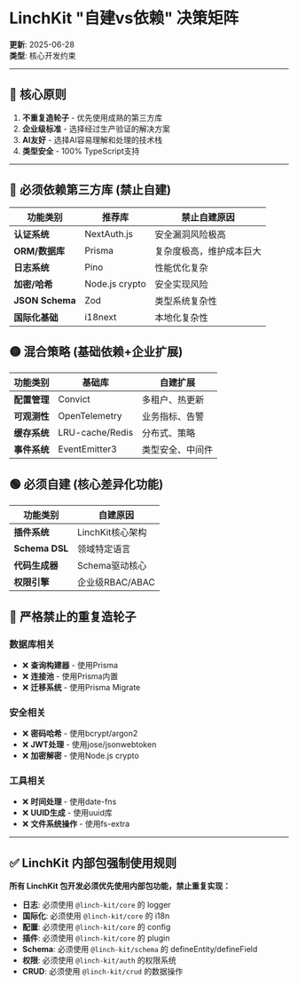 # LinchKit "自建vs依赖" 决策矩阵

**更新**: 2025-06-28  
**类型**: 核心开发约束

---

## 🎯 核心原则

1. **不重复造轮子** - 优先使用成熟的第三方库
2. **企业级标准** - 选择经过生产验证的解决方案
3. **AI友好** - 选择AI容易理解和处理的技术栈
4. **类型安全** - 100% TypeScript支持

---

## 🔴 必须依赖第三方库 (禁止自建)

| 功能类别 | 推荐库 | 禁止自建原因 |
|---------|--------|-------------|
| **认证系统** | NextAuth.js | 安全漏洞风险极高 |
| **ORM/数据库** | Prisma | 复杂度极高，维护成本巨大 |
| **日志系统** | Pino | 性能优化复杂 |
| **加密/哈希** | Node.js crypto | 安全实现风险 |
| **JSON Schema** | Zod | 类型系统复杂性 |
| **国际化基础** | i18next | 本地化复杂性 |

## 🟡 混合策略 (基础依赖+企业扩展)

| 功能类别 | 基础库 | 自建扩展 |
|---------|--------|---------|
| **配置管理** | Convict | 多租户、热更新 |
| **可观测性** | OpenTelemetry | 业务指标、告警 |
| **缓存系统** | LRU-cache/Redis | 分布式、策略 |
| **事件系统** | EventEmitter3 | 类型安全、中间件 |

## 🟢 必须自建 (核心差异化功能)

| 功能类别 | 自建原因 |
|---------|---------|
| **插件系统** | LinchKit核心架构 |
| **Schema DSL** | 领域特定语言 |
| **代码生成器** | Schema驱动核心 |
| **权限引擎** | 企业级RBAC/ABAC |

## 🚫 严格禁止的重复造轮子

### 数据库相关
- ❌ **查询构建器** - 使用Prisma
- ❌ **连接池** - 使用Prisma内置
- ❌ **迁移系统** - 使用Prisma Migrate

### 安全相关
- ❌ **密码哈希** - 使用bcrypt/argon2
- ❌ **JWT处理** - 使用jose/jsonwebtoken
- ❌ **加密解密** - 使用Node.js crypto

### 工具相关
- ❌ **时间处理** - 使用date-fns
- ❌ **UUID生成** - 使用uuid库
- ❌ **文件系统操作** - 使用fs-extra

---

## ✅ LinchKit 内部包强制使用规则

**所有 LinchKit 包开发必须优先使用内部包功能，禁止重复实现：**

- **日志**: 必须使用 `@linch-kit/core` 的 logger
- **国际化**: 必须使用 `@linch-kit/core` 的 i18n  
- **配置**: 必须使用 `@linch-kit/core` 的 config
- **插件**: 必须使用 `@linch-kit/core` 的 plugin
- **Schema**: 必须使用 `@linch-kit/schema` 的 defineEntity/defineField
- **权限**: 必须使用 `@linch-kit/auth` 的权限系统
- **CRUD**: 必须使用 `@linch-kit/crud` 的数据操作